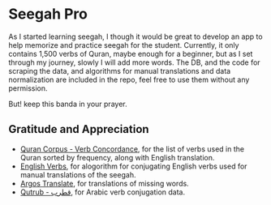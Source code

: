 
# Seegah Pro

As I started learning seegah, I though it would be great to develop an app to help memorize and practice seegah for the student. Currently, it only contains 1,500 verbs of Quran, maybe enough for a beginner, but as I set through my journey, slowly I will add more words. The DB, and the code for scraping the data, and algorithms for manual translations and data normalization are included in the repo, feel free to use them without any permission.

But! keep this banda in your prayer.

## Gratitude and Appreciation

- [Quran Corpus - Verb Concordance](https://corpus.quran.com/verbs.jsp), for the list of verbs used in the Quran sorted by frequency, along with English translation.
- [English Verbs](https://github.com/jeidsath/englishverbs), for alogorithm for conjugating English verbs used for manual translations of the seegah.
- [Argos Translate](https://github.com/argosopentech/argos-translate), for translations of missing words.
- [Qutrub - قطرب](https://github.com/linuxscout/qutrub), for Arabic verb conjugation data.
